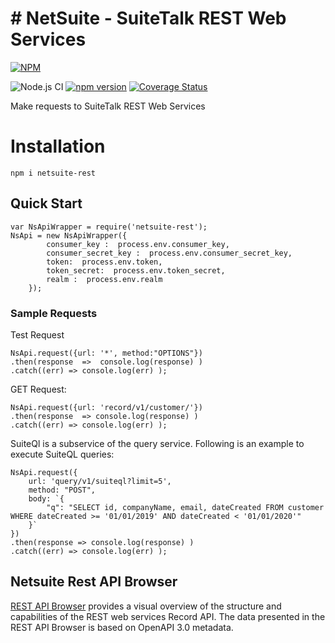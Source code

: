 # # NetSuite - SuiteTalk REST Web Services

[![NPM](https://nodei.co/npm/netsuite-rest.png)](https://www.npmjs.com/package/netsuite-rest)

![Node.js CI](https://github.com/ehmad11/netsuite-rest/workflows/Node.js%20CI/badge.svg?branch=master) [![npm version](https://badge.fury.io/js/netsuite-rest.svg)](https://www.npmjs.com/package/netsuite-rest) [![Coverage Status](https://coveralls.io/repos/github/ehmad11/netsuite-rest/badge.svg?branch=master)](https://coveralls.io/github/ehmad11/netsuite-rest?branch=master) 

Make requests to SuiteTalk REST Web Services

# Installation

    npm i netsuite-rest

## Quick Start

	var NsApiWrapper = require('netsuite-rest');
	NsApi = new NsApiWrapper({
			consumer_key :  process.env.consumer_key,
			consumer_secret_key :  process.env.consumer_secret_key,
			token:  process.env.token,
			token_secret:  process.env.token_secret,
			realm :  process.env.realm
		});

### Sample Requests
Test Request

	NsApi.request({url: '*', method:"OPTIONS"})
	.then(response  =>  console.log(response) )
	.catch((err) => console.log(err) );

GET Request: 

	NsApi.request({url: 'record/v1/customer/'})
	.then(response  => console.log(response) )
	.catch((err) => console.log(err) );

SuiteQl is a subservice of the query service. Following is an example to execute SuiteQL queries:

	NsApi.request({
		url: 'query/v1/suiteql?limit=5', 
		method: "POST", 
		body: `{
			"q": "SELECT id, companyName, email, dateCreated FROM customer WHERE dateCreated >= '01/01/2019' AND dateCreated < '01/01/2020'"
		}`
	})
	.then(response => console.log(response) )
	.catch((err) => console.log(err) );

## Netsuite Rest API Browser

[REST API Browser](https://system.netsuite.com/help/helpcenter/en_US/APIs/REST_API_Browser/record/v1/2019.2/index.html) provides a visual overview of the structure and capabilities of the REST web services Record API. The data presented in the REST API Browser is based on OpenAPI 3.0 metadata.